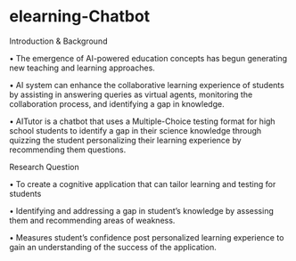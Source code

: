 # elearning-Chatbot


Introduction & Background

• The emergence of AI-powered education concepts has begun
generating new teaching and learning approaches.

• AI system can enhance the collaborative learning experience of
students by assisting in answering queries as virtual agents,
monitoring the collaboration process, and identifying a gap in
knowledge.

• AITutor is a chatbot that uses a Multiple-Choice testing format
for high school students to identify a gap in their science
knowledge through quizzing the student personalizing their
learning experience by recommending them questions.


Research Question

• To create a cognitive application that can tailor learning and
testing for students

• Identifying and addressing a gap in student’s knowledge by
assessing them and recommending areas of weakness.

• Measures student’s confidence post personalized learning
experience to gain an understanding of the success of the
application.
